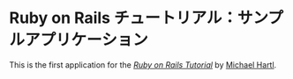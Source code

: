 # Ruby on Rails チュートリアル：サンプルアプリケーション
This is the first application for the
[*Ruby on Rails Tutorial*](http://railstutorial.jp/)
by [Michael Hartl](http://michaelhartl.com/).
